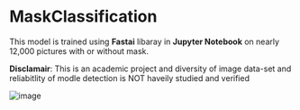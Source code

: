 # MaskClassification
This model is trained using **Fastai** libaray in **Jupyter Notebook** on nearly 12,000 pictures with or without mask.

**Disclamair**: This is an academic project and diversity of image data-set and reliabitlity of modle detection is NOT haveily studied and verified

![image](https://user-images.githubusercontent.com/57819584/196042246-c42f4b26-3d93-469e-a311-a7a3a5d146da.png)
